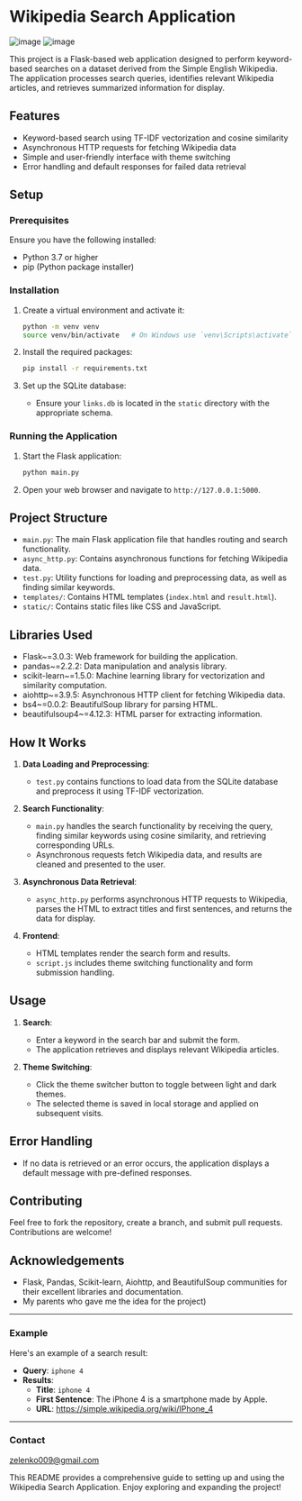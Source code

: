 # Wikipedia Search Application

![image](https://github.com/01cheese/Search-engine-on-Simple-Wikipedia/assets/115219323/cf175c0f-4264-4d43-90f9-17a98b90a8fd)
![image](https://github.com/01cheese/Search-engine-on-Simple-Wikipedia/assets/115219323/9ba44e38-a923-4a02-84fb-69aa01fff9c3)



This project is a Flask-based web application designed to perform keyword-based searches on a dataset derived from the Simple English Wikipedia. The application processes search queries, identifies relevant Wikipedia articles, and retrieves summarized information for display.

## Features

- Keyword-based search using TF-IDF vectorization and cosine similarity
- Asynchronous HTTP requests for fetching Wikipedia data
- Simple and user-friendly interface with theme switching
- Error handling and default responses for failed data retrieval

## Setup

### Prerequisites

Ensure you have the following installed:
- Python 3.7 or higher
- pip (Python package installer)

### Installation

1. Create a virtual environment and activate it:
    ```sh
    python -m venv venv
    source venv/bin/activate   # On Windows use `venv\Scripts\activate`
    ```

2. Install the required packages:
    ```sh
    pip install -r requirements.txt
    ```

3. Set up the SQLite database:
    - Ensure your `links.db` is located in the `static` directory with the appropriate schema.

### Running the Application

1. Start the Flask application:
    ```sh
    python main.py
    ```

2. Open your web browser and navigate to `http://127.0.0.1:5000`.

## Project Structure

- `main.py`: The main Flask application file that handles routing and search functionality.
- `async_http.py`: Contains asynchronous functions for fetching Wikipedia data.
- `test.py`: Utility functions for loading and preprocessing data, as well as finding similar keywords.
- `templates/`: Contains HTML templates (`index.html` and `result.html`).
- `static/`: Contains static files like CSS and JavaScript.

## Libraries Used

- Flask~=3.0.3: Web framework for building the application.
- pandas~=2.2.2: Data manipulation and analysis library.
- scikit-learn~=1.5.0: Machine learning library for vectorization and similarity computation.
- aiohttp~=3.9.5: Asynchronous HTTP client for fetching Wikipedia data.
- bs4~=0.0.2: BeautifulSoup library for parsing HTML.
- beautifulsoup4~=4.12.3: HTML parser for extracting information.

## How It Works

1. **Data Loading and Preprocessing**:
    - `test.py` contains functions to load data from the SQLite database and preprocess it using TF-IDF vectorization.

2. **Search Functionality**:
    - `main.py` handles the search functionality by receiving the query, finding similar keywords using cosine similarity, and retrieving corresponding URLs.
    - Asynchronous requests fetch Wikipedia data, and results are cleaned and presented to the user.

3. **Asynchronous Data Retrieval**:
    - `async_http.py` performs asynchronous HTTP requests to Wikipedia, parses the HTML to extract titles and first sentences, and returns the data for display.

4. **Frontend**:
    - HTML templates render the search form and results.
    - `script.js` includes theme switching functionality and form submission handling.

## Usage

1. **Search**:
    - Enter a keyword in the search bar and submit the form.
    - The application retrieves and displays relevant Wikipedia articles.

2. **Theme Switching**:
    - Click the theme switcher button to toggle between light and dark themes.
    - The selected theme is saved in local storage and applied on subsequent visits.

## Error Handling

- If no data is retrieved or an error occurs, the application displays a default message with pre-defined responses.

## Contributing

Feel free to fork the repository, create a branch, and submit pull requests. Contributions are welcome!


## Acknowledgements

- Flask, Pandas, Scikit-learn, Aiohttp, and BeautifulSoup communities for their excellent libraries and documentation.
- My parents who gave me the idea for the project)
---

### Example

Here's an example of a search result:

- **Query**: `iphone 4`
- **Results**:
  - **Title**: `iphone 4`
  - **First Sentence**: The iPhone 4 is a smartphone made by Apple.
  - **URL**: https://simple.wikipedia.org/wiki/IPhone_4

---

### Contact
[zelenko009@gmail.com](mailto:zelenko009@gmail.com)

This README provides a comprehensive guide to setting up and using the Wikipedia Search Application. Enjoy exploring and expanding the project!
